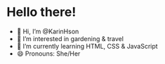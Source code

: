 # Hello there!

- 👋 Hi, I’m @KarinHson
- 👀 I’m interested in gardening & travel
- 🌱 I’m currently learning HTML, CSS & JavaScript
- 😄 Pronouns: She/Her

<!---
KarinHson/KarinHson is a ✨ special ✨ repository because its `README.md` (this file) appears on your GitHub profile.
You can click the Preview link to take a look at your changes.
--->
